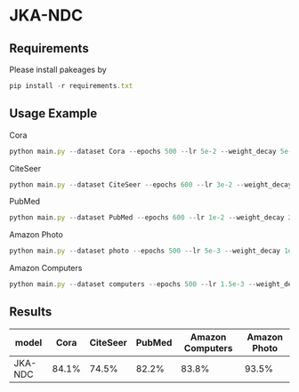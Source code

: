 # JKA-NDC
## Requirements
Please install pakeages by 
```javascript 
pip install -r requirements.txt
```
## Usage Example
Cora
```javascript 
python main.py --dataset Cora --epochs 500 --lr 5e-2 --weight_decay 5e-4 --dropout 0.1 --hidden_dim 128 --alpha 1 --tau 1.5 --k 2
```
CiteSeer
```javascript 
python main.py --dataset CiteSeer --epochs 600 --lr 3e-2 --weight_decay 1e-3 --dropout 0.5 --hidden_dim 200 --alpha 0.5 --tau 0.5 --k 3
```
PubMed
```javascript 
python main.py --dataset PubMed --epochs 600 --lr 1e-2 --weight_decay 2e-4 --dropout 0.2 --hidden_dim 200 --alpha 1 --tau 1 --k 3
```
Amazon Photo
```javascript 
python main.py --dataset photo --epochs 500 --lr 5e-3 --weight_decay 1e-3 --dropout 0.3 --hidden_dim 200 --alpha 3 --tau 4 --k 4
```
Amazon Computers
```javascript 
python main.py --dataset computers --epochs 500 --lr 1.5e-3 --weight_decay 1e-3 --dropout 0.4 --hidden_dim 500 --alpha 1.5 --tau 4 --k 2
```

## Results
model	|Cora	|CiteSeer	|PubMed|Amazon Computers	|Amazon Photo	
------ | -----  |----------- |---|--- | -----  |
JKA-NDC|	84.1% |	74.5%|	82.2%|83.8%|	93.5% |
